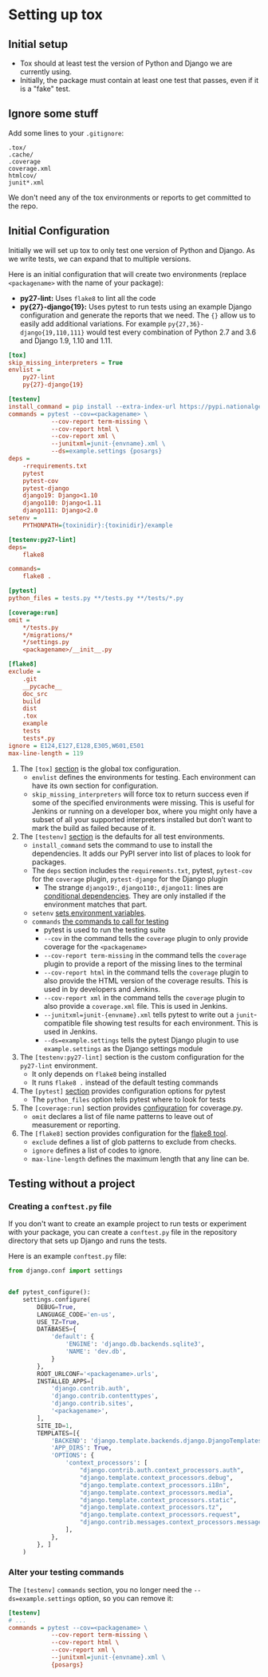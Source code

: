# Setting up tox

## Initial setup

- Tox should at least test the version of Python and Django we are currently using.
- Initially, the package must contain at least one test that passes, even if it is a "fake" test.

## Ignore some stuff

Add some lines to your `.gitignore`:

```
.tox/
.cache/
.coverage
coverage.xml
htmlcov/
junit*.xml
```

We don't need any of the tox environments or reports to get committed to the repo.

## Initial Configuration

Initially we will set up tox to only test one version of Python and Django. As we write tests, we can expand that to multiple versions.

Here is an initial configuration that will create two environments (replace `<packagename>` with the name of your package):

- **py27-lint:** Uses `flake8` to lint all the code 
- **py{27}-django{19}:** Uses pytest to run tests using an example Django configuration and generate the reports that we need. The `{}` allow us to easily add additional variations. For example `py{27,36}-django{19,110,111}` would test every combination of Python 2.7 and 3.6 and Django 1.9, 1.10 and 1.11.

```ini
[tox]
skip_missing_interpreters = True
envlist =
    py27-lint
    py{27}-django{19}

[testenv]
install_command = pip install --extra-index-url https://pypi.nationalgeographic.org/simple/ {opts} {packages}
commands = pytest --cov=<packagename> \
            --cov-report term-missing \
            --cov-report html \
            --cov-report xml \
            --junitxml=junit-{envname}.xml \
            --ds=example.settings {posargs}
deps =
    -rrequirements.txt
    pytest
    pytest-cov
    pytest-django
    django19: Django<1.10
    django110: Django<1.11
    django111: Django<2.0
setenv =
    PYTHONPATH={toxinidir}:{toxinidir}/example

[testenv:py27-lint]
deps=
    flake8

commands=
    flake8 .

[pytest]
python_files = tests.py **/tests.py **/tests/*.py

[coverage:run]
omit =
    */tests.py
    */migrations/*
    */settings.py
    <packagename>/__init__.py

[flake8]
exclude =
    .git
    __pycache__
    doc_src
    build
    dist
    .tox
    example
    tests
    tests*.py
ignore = E124,E127,E128,E305,W601,E501
max-line-length = 119
```


1. The `[tox]` [section](https://tox.readthedocs.io/en/latest/config.html#tox-global-settings) is the global tox configuration.
    - `envlist` defines the environments for testing. Each environment can have its own section for configuration.
    - `skip_missing_interpreters`  will force tox to return success even if some of the specified environments were missing. This is useful for Jenkins or running on a developer box, where you might only have a subset of all your supported interpreters installed but don’t want to mark the build as failed because of it.
2. The `[testenv]` [section](https://tox.readthedocs.io/en/latest/config.html#virtualenv-test-environment-settings) is the defaults for all test environments.
    - `install_command` sets the command to use to install the dependencies. It adds our PyPI server into list of places to look for packages.
    - The `deps` section includes the `requirements.txt`, pytest, `pytest-cov` for the `coverage` plugin, `pytest-django` for the Django plugin
        - The strange `django19:`, `django110:`, `django11:` lines are [conditional dependencies](https://tox.readthedocs.io/en/latest/config.html#generating-environments-conditional-settings). They are only installed if the environment matches that part.
    - `setenv` [sets environment variables](https://tox.readthedocs.io/en/latest/config.html#confval-setenv=MULTI-LINE-LIST).
    - `commands` [the commands to call for testing](https://tox.readthedocs.io/en/latest/config.html#confval-commands=ARGVLIST)
        - pytest is used to run the testing suite
        - `--cov` in the command tells the `coverage` plugin to only provide coverage for the `<packagename>`
        - `--cov-report term-missing` in the command tells the `coverage` plugin to provide a report of the missing lines to the terminal
        - `--cov-report html` in the command tells the `coverage` plugin to also provide the HTML version of the coverage results. This is used in by developers and Jenkins.
        - `--cov-report xml` in the command tells the `coverage` plugin to also provide a `coverage.xml` file. This is used in Jenkins.
        - `--junitxml=junit-{envname}.xml` tells pytest to write out a `junit`-compatible file showing test results for each environment. This is used in Jenkins.
        - `--ds=example.settings` tells the pytest Django plugin to use `example.settings` as the Django settings module
3. The `[testenv:py27-lint]` section is the custom configuration for the `py27-lint` environment.
    - It only depends on `flake8` being installed
    - It runs `flake8 .` instead of the default testing commands
4. The `[pytest]` [section](https://docs.pytest.org/en/latest/customize.html#builtin-configuration-file-options) provides configuration options for pytest
    - The `python_files` option tells pytest where to look for tests
5. The `[coverage:run]` section provides [configuration](https://coverage.readthedocs.io/en/coverage-4.4.1/config.html#run) for coverage.py.
    - `omit` declares a list of file name patterns to leave out of measurement or reporting.
6. The `[flake8]` section provides configuration for the [flake8 tool](http://flake8.pycqa.org/en/latest/user/options.html#options-list).
    - `exclude` defines a list of glob patterns to exclude from checks.
    - `ignore` defines a list of codes to ignore.
    - `max-line-length` defines the maximum length that any line can be.

## Testing without a project
### Creating a `conftest.py` file

If you don't want to create an example project to run tests or experiment with your package, you can create a `conftest.py` file in the repository directory that sets up Django and runs the tests.

Here is an example `conftest.py` file:

```python
from django.conf import settings


def pytest_configure():
    settings.configure(
        DEBUG=True,
        LANGUAGE_CODE='en-us',
        USE_TZ=True,
        DATABASES={
            'default': {
                'ENGINE': 'django.db.backends.sqlite3',
                'NAME': 'dev.db',
            }
        },
        ROOT_URLCONF='<packagename>.urls',
        INSTALLED_APPS=[
            'django.contrib.auth',
            'django.contrib.contenttypes',
            'django.contrib.sites',
            '<packagename>',
        ],
        SITE_ID=1,
        TEMPLATES=[{
            'BACKEND': 'django.template.backends.django.DjangoTemplates',
            'APP_DIRS': True,
            'OPTIONS': {
                'context_processors': [
                    "django.contrib.auth.context_processors.auth",
                    "django.template.context_processors.debug",
                    "django.template.context_processors.i18n",
                    "django.template.context_processors.media",
                    "django.template.context_processors.static",
                    "django.template.context_processors.tz",
                    "django.template.context_processors.request",
                    "django.contrib.messages.context_processors.messages",
                ],
            },
        }, ]
    )
```

### Alter your testing commands

The `[testenv]` `commands` section, you no longer need the `--ds=example.settings` option, so you can remove it:

```ini
[testenv]
# ...
commands = pytest --cov=<packagename> \
            --cov-report term-missing \
            --cov-report html \
            --cov-report xml \
            --junitxml=junit-{envname}.xml \
            {posargs}
```

